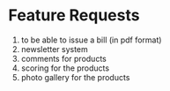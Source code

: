 # Feature Requests #
  1. to be able to issue a bill (in pdf format)
  1. newsletter system
  1. comments for products
  1. scoring for the products
  1. photo gallery for the products